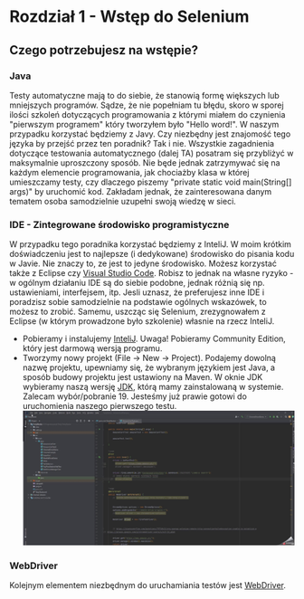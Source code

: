 # Rozdział 1 - Wstęp do Selenium

## Czego potrzebujesz na wstępie? 

### Java
Testy automatyczne mają to do siebie, że stanowią formę większych lub mniejszych programów. Sądze, że nie popełniam tu błędu, skoro w sporej ilości  szkoleń dotyczących programowania z którymi miałem do czynienia "pierwszym programem" który tworzyłem było "Hello word!". W naszym przypadku korzystać będziemy z Javy. Czy niezbędny jest znajomość tego języka by przejść przez ten poradnik? Tak i nie. Wszystkie zagadnienia dotyczące testowania automatycznego (dalej TA) posatram się przybliżyć w maksymalnie uproszczony sposób. Nie będe jednak zatrzymywać się na każdym elemencie programowania, jak chociażby klasa w której umieszczamy testy, czy dlaczego piszemy "private static void main(String[] args)" by uruchomić kod. Zakładam jednak, że zainteresowana danym tematem osoba samodzielnie uzupełni swoją wiedzę w sieci. 

### IDE - Zintegrowane środowisko programistyczne
W przypadku tego poradnika korzystać będziemy z InteliJ. W moim krótkim doświadczeniu jest to najlepsze (i dedykowane) środowisko do pisania kodu w Javie. 
Nie znaczy to, ze jest to jedyne środowisko. Możesz korzystać także z Eclipse czy [Visual Studio Code](https://code.visualstudio.com/docs/java/java-testing). Robisz to jednak na własne ryzyko - w ogólnym działaniu IDE są do siebie podobne, jednak różnią się np. ustawieniami, interfejsem, itp. Jesli uznasz, że preferujesz inne IDE i poradzisz sobie samodzielnie na podstawie ogólnych wskazówek, to możesz to zrobić. Samemu, uszcząc się Selenium, zrezygnowałem z Eclipse (w którym prowadzone było szkolenie) własnie na rzecz InteliJ. 

* Pobieramy i instalujemy [InteliJ](https://www.jetbrains.com/idea/). Uwaga! Pobieramy Community Edition, który jest darmową wersją programu.
* Tworzymy nowy projekt (File -> New -> Project). Podajemy dowolną nazwę projektu, upewniamy się, że wybranym językiem jest Java, a sposób budowy projektu jest ustawiony na Maven. W oknie JDK wybieramy naszą wersję [JDK](https://www.oracle.com/pl/java/technologies/downloads/), którą mamy zainstalowaną w systemie. Zalecam wybór/pobranie 19. Jesteśmy już prawie gotowi do uruchomienia naszego pierwszego testu. 
![Sposób utworzenia nowego projektu](https://github.com/szymKamil/PoradnikTA/blob/main/Ilustracje/2024-01-22_11h50_27.gif) 

### WebDriver 
Kolejnym elementem niezbędnym do uruchamiania testów jest [WebDriver](https://www.selenium.dev/documentation/webdriver/). 
